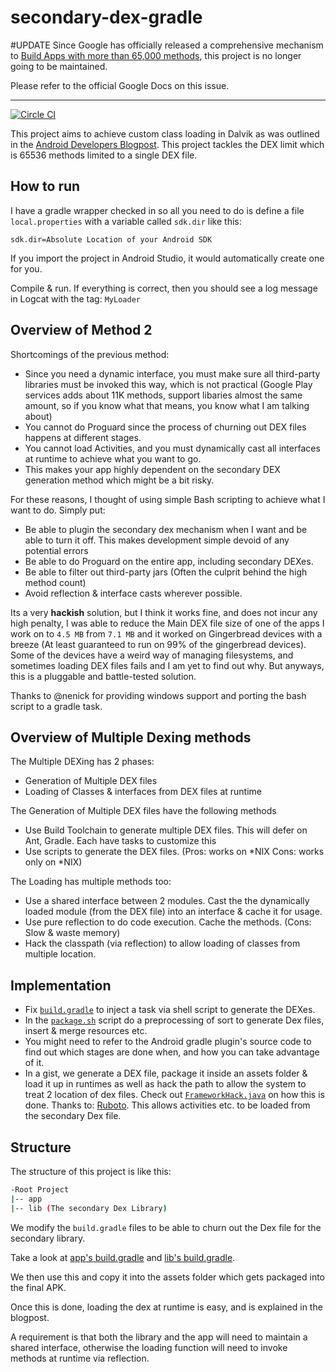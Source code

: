 secondary-dex-gradle
====================
#UPDATE
Since Google has officially released a comprehensive mechanism to [Build Apps with more than 65,000 methods](http://developer.android.com/tools/building/multidex.html), this project is no longer going to be maintained.

Please refer to the official Google Docs on this issue.

-------

[![Circle CI](https://circleci.com/gh/creativepsyco/secondary-dex-gradle.png?style=badge)](https://circleci.com/gh/creativepsyco/secondary-dex-gradle)

This project aims to achieve custom class loading in Dalvik as was outlined in the [Android Developers Blogpost][1]. This project tackles the DEX limit which is 65536 methods limited to a single DEX file.

How to run
----------
I have a gradle wrapper checked in so all you need to do is define a file `local.properties` with a variable called `sdk.dir` like this:

```
sdk.dir=Absolute Location of your Android SDK
```
If you import the project in Android Studio, it would automatically create one for you.

Compile & run. If everything is correct, then you should see a log message in Logcat with the tag: `MyLoader`

Overview of Method 2
---------------------

Shortcomings of the previous method:

* Since you need a dynamic interface, you must make sure all third-party libraries must be invoked this way, which is not practical (Google Play services adds about 11K methods, support libaries almost the same amount, so if you know what that means, you know what I am talking about)
* You cannot do Proguard since the process of churning out DEX files happens at different stages.
* You cannot load Activities, and you must dynamically cast all interfaces at runtime to achieve what you want to go.
* This makes your app highly dependent on the secondary DEX generation method which might be a bit risky.

For these reasons, I thought of using simple Bash scripting to achieve what I want to do. Simply put:

* Be able to plugin the secondary dex mechanism when I want and be able to turn it off. This makes development simple devoid of any potential errors
* Be able to do Proguard on the entire app, including secondary DEXes.
* Be able to filter out third-party jars (Often the culprit behind the high method count)
* Avoid reflection & interface casts wherever possible.

Its a very **hackish** solution, but I think it works fine, and does not incur any high penalty, I was able to reduce the Main DEX file size of one of the apps I work on to `4.5 MB` from `7.1 MB` and it worked on Gingerbread devices with a breeze (At least guaranteed to run on 99% of the gingerbread devices). Some of the devices have a weird way of managing filesystems, and sometimes loading DEX files fails and I am yet to find out why. But anyways, this is a pluggable and battle-tested solution.

Thanks to @nenick for providing windows support and porting the bash script to a gradle task.

Overview of Multiple Dexing methods
-----------------------------------

The Multiple DEXing has 2 phases:

* Generation of Multiple DEX files
* Loading of Classes & interfaces from DEX files at runtime

The Generation of Multiple DEX files have the following methods

* Use Build Toolchain to generate multiple DEX files. This will defer on Ant, Gradle. Each have tasks to customize this
* Use scripts to generate the DEX files. (Pros: works on *NIX Cons: works only on *NIX)

The Loading has multiple methods too:

* Use a shared interface between 2 modules. Cast the the dynamically loaded module (from the DEX file) into an interface & cache it for usage.
* Use pure reflection to do code execution. Cache the methods. (Cons: Slow & waste memory)
* Hack the classpath (via reflection) to allow loading of classes from multiple location.

Implementation
--------------

* Fix [`build.gradle`](app/build.gradle)  to inject a task via shell script to generate the DEXes.
* In the [`package.sh`](package.sh) script do a preprocessing of sort to generate Dex files, insert & merge resources etc.
* You might need to refer to the Android gradle plugin's source code to find out which stages are done when, and how you can take advantage of it.
* In a gist, we generate a DEX file, package it inside an assets folder & load it up in runtimes as well as hack the path to allow the system to treat 2 location of dex files. Check out [`FrameworkHack.java`](app/src/main/java/com/github/creativepsyco/secondarydex/plugin/FrameworkHack.java) on how this is done. Thanks to: [Ruboto](https://github.com/ruboto/ruboto-core/blob/master/src/org/ruboto/FrameworkHack.java). This allows activities etc. to be loaded from the secondary Dex file.


Structure
---------
The structure of this project is like this:

```bash
-Root Project
|-- app
|-- lib (The secondary Dex Library)
```

We modify the `build.gradle` files to be able to churn out the Dex file for the secondary library.

Take a look at [app's build.gradle](app/build.gradle) and [lib's build.gradle](lib/build.gradle).

We then use this and copy it into the assets folder which gets packaged into the final APK.

Once this is done, loading the dex at runtime is easy, and is explained in the blogpost.

A requirement is that both the library and the app will need to maintain a shared interface, otherwise the loading function will need to invoke methods at runtime via reflection.

[1]: http://android-developers.blogspot.sg/2011/07/custom-class-loading-in-dalvik.html
[2]: https://github.com/creativepsyco/secondary-dex-gradle/tree/method2
